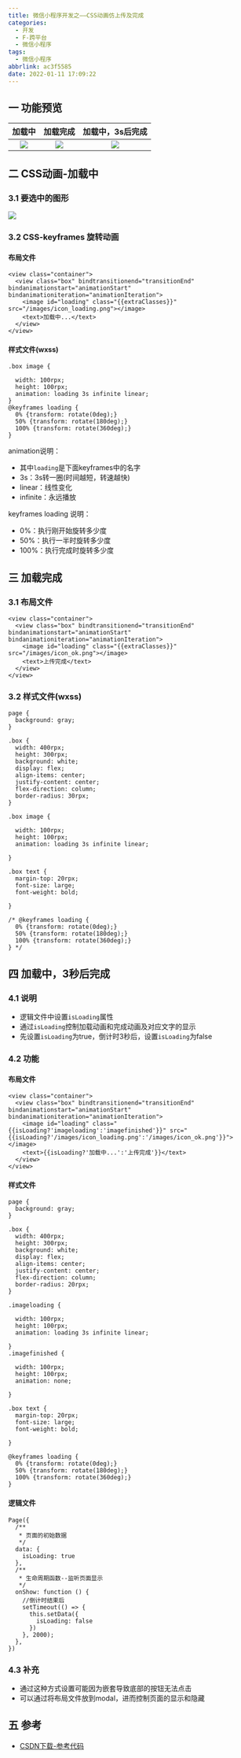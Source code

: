 ```yaml
---
title: 微信小程序开发之——CSS动画仿上传及完成
categories:
  - 开发
  - F-跨平台
  - 微信小程序
tags:
  - 微信小程序
abbrlink: ac3f5585
date: 2022-01-11 17:09:22
---
```

## 一 功能预览

| 加载中 | 加载完成 | 加载中，3s后完成 |
| :----: | :------: | :--------------: |
| ![][1] |  ![][2]  |      ![][3]      |

<!--more-->

## 二 CSS动画-加载中

### 3.1 要选中的图形
![][4]



### 3.2 CSS-keyframes 旋转动画

#### 布局文件

```
<view class="container">
  <view class="box" bindtransitionend="transitionEnd" bindanimationstart="animationStart" bindanimationiteration="animationIteration">
    <image id="loading" class="{{extraClasses}}" src="/images/icon_loading.png"></image>
    <text>加载中...</text>
  </view>
</view>
```

#### 样式文件(wxss)

```
.box image {

  width: 100rpx;
  height: 100rpx;
  animation: loading 3s infinite linear;
}
@keyframes loading {
  0% {transform: rotate(0deg);}
  50% {transform: rotate(180deg);}
  100% {transform: rotate(360deg);}
}
```

animation说明：

* 其中`loading`是下面keyframes中的名字 
* 3s：3s转一圈(时间越短，转速越快)
* linear：线性变化
* infinite：永远播放

keyframes loading 说明：

* 0%：执行刚开始旋转多少度
* 50%：执行一半时旋转多少度
* 100%：执行完成时旋转多少度

## 三 加载完成

### 3.1 布局文件

```
<view class="container">
  <view class="box" bindtransitionend="transitionEnd" bindanimationstart="animationStart" bindanimationiteration="animationIteration">
    <image id="loading" class="{{extraClasses}}" src="/images/icon_ok.png"></image>
    <text>上传完成</text>
  </view>
</view>
```

### 3.2 样式文件(wxss)

```
page {
  background: gray;
}

.box {
  width: 400rpx;
  height: 300rpx;
  background: white;
  display: flex;
  align-items: center;
  justify-content: center;
  flex-direction: column;
  border-radius: 30rpx;
}

.box image {

  width: 100rpx;
  height: 100rpx;
  animation: loading 3s infinite linear;

}

.box text {
  margin-top: 20rpx;
  font-size: large;
  font-weight: bold;

}

/* @keyframes loading {
  0% {transform: rotate(0deg);}
  50% {transform: rotate(180deg);}
  100% {transform: rotate(360deg);}
} */
```

## 四 加载中，3秒后完成

### 4.1 说明

* 逻辑文件中设置`isLoading`属性
* 通过`isLoading`控制加载动画和完成动画及对应文字的显示
* 先设置`isLoading`为true，倒计时3秒后，设置`isLoading`为false

### 4.2 功能

#### 布局文件

```
<view class="container">
  <view class="box" bindtransitionend="transitionEnd" bindanimationstart="animationStart" bindanimationiteration="animationIteration">
    <image id="loading" class="{{isLoading?'imageloading':'imagefinished'}}" src="{{isLoading?'/images/icon_loading.png':'/images/icon_ok.png'}}"></image>
    <text>{{isLoading?'加载中...':'上传完成'}}</text>
  </view>
</view>
```

#### 样式文件

```
page {
  background: gray;
}

.box {
  width: 400rpx;
  height: 300rpx;
  background: white;
  display: flex;
  align-items: center;
  justify-content: center;
  flex-direction: column;
  border-radius: 20rpx;
}

.imageloading {

  width: 100rpx;
  height: 100rpx;
  animation: loading 3s infinite linear;

}
.imagefinished {

  width: 100rpx;
  height: 100rpx;
  animation: none;

}

.box text {
  margin-top: 20rpx;
  font-size: large;
  font-weight: bold;

}

@keyframes loading {
  0% {transform: rotate(0deg);}
  50% {transform: rotate(180deg);}
  100% {transform: rotate(360deg);}
}
```

#### 逻辑文件

```
Page({
  /**
   * 页面的初始数据
   */
  data: {
    isLoading: true
  },
  /**
   * 生命周期函数--监听页面显示
   */
  onShow: function () {
    //倒计时结束后
    setTimeout(() => {
      this.setData({
        isLoading: false
      })
    }, 2000);
  },
})
```

### 4.3 补充

* 通过这种方式设置可能因为嵌套导致底部的按钮无法点击
* 可以通过将布局文件放到modal，进而控制页面的显示和隐藏

## 五 参考

* [CSDN下载-参考代码](https://download.csdn.net/download/Calvin_zhou/75409272)




[1]:https://cdn.jsdelivr.net/gh/PGzxc/CDN@master/blog-wechat/wechat-css-animal-loading.gif
[2]:https://cdn.jsdelivr.net/gh/PGzxc/CDN@master/blog-wechat/wechat-css-animal-finished.gif
[3]:https://cdn.jsdelivr.net/gh/PGzxc/CDN@master/blog-wechat/wechat-css-animal-loadingfinished.gif
[4]:https://cdn.jsdelivr.net/gh/PGzxc/CDN@master/blog-wechat/weichat-css-animal-icon-loading.png

